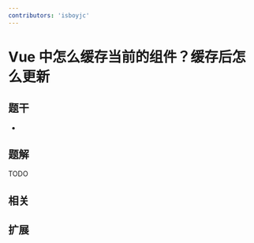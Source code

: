 ```yaml
---
contributors: 'isboyjc'
---
```


# Vue 中怎么缓存当前的组件？缓存后怎么更新


## 题干

- 



## 题解

<!-- ::: details 点我查看题解 -->

  TODO

<!-- ::: -->



## 相关



## 扩展
